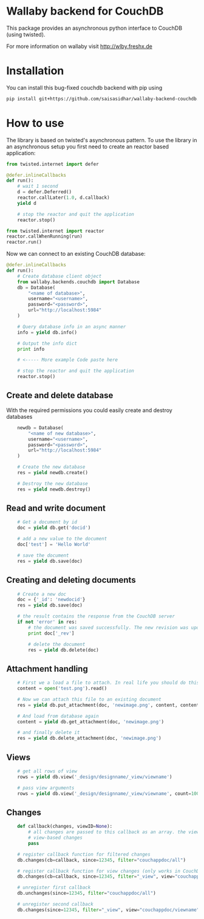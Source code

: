 Wallaby backend for CouchDB
===========================

This package provides an asynchronous python interface to CouchDB (using twisted).

For more information on wallaby visit http://wlby.freshx.de

Installation
============

You can install this bug-fixed couchdb backend with pip using

```bash
pip install git+https://github.com/saisasidhar/wallaby-backend-couchdb.git
```

How to use
==========

The library is based on twisted's asynchronous pattern. To use the library in an asynchronous setup you 
first need to create an reactor based application:
 
```python
from twisted.internet import defer

@defer.inlineCallbacks
def run():
    # wait 1 second
    d = defer.Deferred()
    reactor.callLater(1.0, d.callback)
    yield d

    # stop the reactor and quit the application
    reactor.stop()

from twisted.internet import reactor
reactor.callWhenRunning(run)
reactor.run()
```

Now we can connect to an existing CouchDB database:

```python
@defer.inlineCallbacks
def run():
    # Create database client object
    from wallaby.backends.couchdb import Database
    db = Database(
        "<name of database>", 
        username="<username>", 
        password="<password>", 
        url="http://localhost:5984"
    )

    # Query database info in an async manner
    info = yield db.info()

    # Output the info dict
    print info

    # <----- More example Code paste here

    # stop the reactor and quit the application
    reactor.stop()
```

Create and delete database
--------------------------

With the required permissions you could easily create and destroy databases

```python
    newdb = Database(
        "<name of new database>", 
        username="<username>", 
        password="<password>", 
        url="http://localhost:5984"
    )

    # Create the new database 
    res = yield newdb.create()

    # Destroy the new database
    res = yield newdb.destroy()
```

Read and write document
-----------------------

```python
    # Get a document by id
    doc = yield db.get('docid')

    # add a new value to the document
    doc['test'] = 'Hello World'

    # save the document
    res = yield db.save(doc)
```

Creating and deleting documents
-------------------------------

```python
    # Create a new doc
    doc = {'_id': 'newdocid'}
    res = yield db.save(doc)

    # the result contains the response from the CouchDB server
    if not 'error' in res:
        # the document was saved successfully. The new revision was updated in the "_rev" field of doc.
        print doc['_rev']

        # delete the document
        res = yield db.delete(doc)
```

Attachment handling
-------------------

```python
    # First we a load a file to attach. In real life you should do this in an async manner
    content = open('test.png').read()

    # Now we can attach this file to an existing document
    res = yield db.put_attachment(doc, 'newimage.png', content, contentType='image/png')

    # And load from database again
    content = yield db.get_attachment(doc, 'newimage.png')

    # and finally delete it
    res = yield db.delete_attachment(doc, 'newimage.png')
```

Views
-----

```python
    # get all rows of view
    rows = yield db.view('_design/designname/_view/viewname')

    # pass view arguments
    rows = yield db.view('_design/designname/_view/viewname', count=100)
```

Changes
-------

```python
    def callback(changes, viewID=None):
        # all changes are passed to this callback as an array. the viewID help to identify 
        # view-based changes
        pass

    # register callback function for filtered changes
    db.changes(cb=callback, since=12345, filter="couchappdoc/all")

    # register callback function for view changes (only works in CouchDB 1.2)
    db.changes(cb=callback, since=12345, filter="_view", view="couchappdoc/viewname")

    # unregister first callback
    db.unchanges(since=12345, filter="couchappdoc/all")

    # unregister second callback
    db.changes(since=12345, filter="_view", view="couchappdoc/viewname")
```

